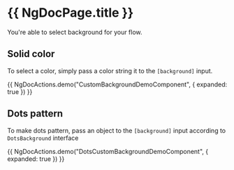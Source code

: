 # {{ NgDocPage.title }}

You're able to select background for your flow.

## Solid color

To select a color, simply pass a color string it to the `[background]` input.

{{ NgDocActions.demo("CustomBackgroundDemoComponent", { expanded: true }) }}

## Dots pattern

To make dots pattern, pass an object to the `[background]` input according to `DotsBackground` interface

{{ NgDocActions.demo("DotsCustomBackgroundDemoComponent", { expanded: true }) }}
